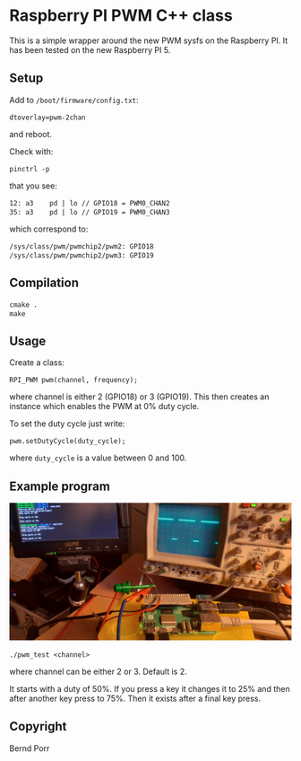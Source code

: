 # Raspberry PI PWM C++ class

This is a simple wrapper around the new PWM sysfs on the Raspberry PI.
It has been tested on the new Raspberry PI 5.

## Setup

Add to `/boot/firmware/config.txt`:

```
dtoverlay=pwm-2chan
```

and reboot.

Check with:

```
pinctrl -p
```

that you see:

```
12: a3    pd | lo // GPIO18 = PWM0_CHAN2
35: a3    pd | lo // GPIO19 = PWM0_CHAN3
```

which correspond to:

```
/sys/class/pwm/pwmchip2/pwm2: GPIO18 
/sys/class/pwm/pwmchip2/pwm3: GPIO19
```

## Compilation

```
cmake .
make
```

## Usage

Create a class:

```
RPI_PWM pwm(channel, frequency);
```

where channel is either 2 (GPIO18) or 3 (GPIO19). This then creates
an instance which enables the PWM at 0% duty cycle.

To set the duty cycle just write:

```
pwm.setDutyCycle(duty_cycle);
```
where `duty_cycle` is a value between 0 and 100.


## Example program

![alt tag](setup.jpg)

```
./pwm_test <channel>
```

where channel can be either 2 or 3. Default is 2.

It starts with a duty of 50%. If you press a key it changes it to 25%
and then after another key press to 75%. Then it exists after
a final key press.

## Copyright

Bernd Porr

